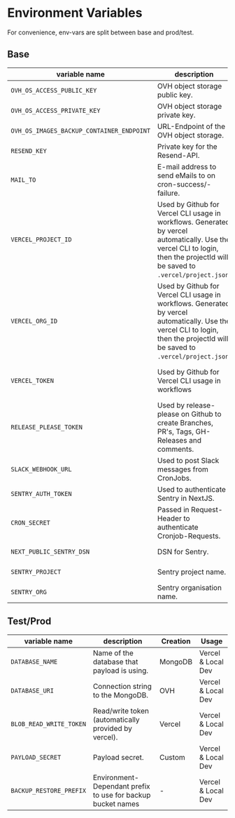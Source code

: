 # Environment Variables

For convenience, env-vars are split between base and prod/test.

## Base
|variable name|description|Creation|Usage|
|-|-|-|-|
|`OVH_OS_ACCESS_PUBLIC_KEY`|OVH object storage public key.|OVH|Vercel & Local Dev|
|`OVH_OS_ACCESS_PRIVATE_KEY`|OVH object storage private key.|OVH| Vercel & Local Dev|
|`OVH_OS_IMAGES_BACKUP_CONTAINER_ENDPOINT`|URL-Endpoint of the OVH object storage.|OVH|Vercel & Local Dev|
|`RESEND_KEY`|Private key for the Resend-API.|Resend|Vercel & Local Dev|
|`MAIL_TO`|E-mail address to send eMails to on cron-success/-failure.|Custom|Vercel & Local Dev|
|`VERCEL_PROJECT_ID`|Used by Github for Vercel CLI usage in workflows. Generated by vercel automatically. Use the vercel CLI to login, then the projectId will be saved to `.vercel/project.json`.|Vercel|Github (as repository sercret)|
|`VERCEL_ORG_ID`|Used by Github for Vercel CLI usage in workflows. Generated by vercel automatically. Use the vercel CLI to login, then the projectId will be saved to `.vercel/project.json`.|Vercel|Github (as repository sercret)|
|`VERCEL_TOKEN`|Used by Github for Vercel CLI usage in workflows|Vercel (Account -> Tokens)|Github (as repository sercret)|
|`RELEASE_PLEASE_TOKEN`|Used by release-please on Github to create Branches, PR's, Tags, GH-Releases and comments.|Github personal access token|Github (as repository sercret)|
|`SLACK_WEBHOOK_URL`|Used to post Slack messages from CronJobs.|Slack|Vercel & Local Dev|
|`SENTRY_AUTH_TOKEN`|Used to authenticate Sentry in NextJS.|Sentry|Vercel & Local Dev|
|`CRON_SECRET`|Passed in Request-Header to authenticate Cronjob-Requests.|Vercel|Vercel|
|`NEXT_PUBLIC_SENTRY_DSN`|DSN for Sentry.|Sentry|Vercel & Local Dev|
|`SENTRY_PROJECT`|Sentry project name.|Sentry|Vercel & Local Dev|
|`SENTRY_ORG`|Sentry organisation name.|Sentry|Vercel & Local Dev|

## Test/Prod
|variable name|description|Creation|Usage|
|-|-|-|-|
|`DATABASE_NAME`|Name of the database that payload is using.|MongoDB|Vercel & Local Dev|
|`DATABASE_URI`|Connection string to the MongoDB.|OVH|Vercel & Local Dev|
|`BLOB_READ_WRITE_TOKEN`|Read/write token (automatically provided by vercel).|Vercel|Vercel & Local Dev|
|`PAYLOAD_SECRET`|Payload secret.|Custom|Vercel & Local Dev|
|`BACKUP_RESTORE_PREFIX`|Environment-Dependant prefix to use for backup bucket names|-|Vercel & Local Dev|